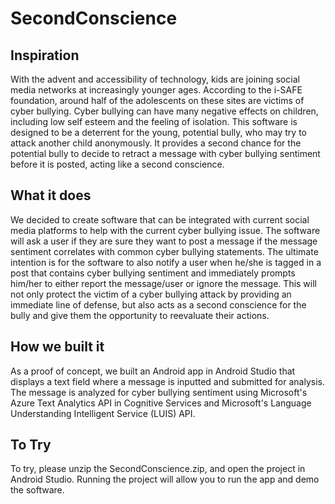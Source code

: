 # SecondConscience
## Inspiration
With the advent and accessibility of technology, kids are joining social media networks at increasingly younger ages. According to the i-SAFE foundation, around half of the adolescents on these sites are victims of cyber bullying. Cyber bullying can have many negative effects on children, including low self esteem and the feeling of isolation. This software is designed to be a deterrent for the young, potential bully, who may try to attack another child anonymously. It provides a second chance for the potential bully to decide to retract a message with cyber bullying sentiment before it is posted, acting like a second conscience.
## What it does
We decided to create software that can be integrated with current social media platforms to help with the current cyber bullying issue. The software will ask a user if they are sure they want to post a message if the message sentiment correlates with common cyber bullying statements. The ultimate intention is for the software to also notify a user when he/she is tagged in a post that contains cyber bullying sentiment and immediately prompts him/her to either report the message/user or ignore the message. This will not only protect the victim of a cyber bullying attack by providing an immediate line of defense, but also acts as a second conscience for the bully and give them the opportunity to reevaluate their actions.
## How we built it
As a proof of concept, we built an Android app in Android Studio that displays a text field where a message is inputted and submitted for analysis. The message is analyzed for cyber bullying sentiment using Microsoft's Azure Text Analytics API in Cognitive Services and Microsoft's Language Understanding Intelligent Service (LUIS) API.
## To Try
To try, please unzip the SecondConscience.zip, and open the project in Android Studio. Running the project will allow you to run the app and demo the software. 
